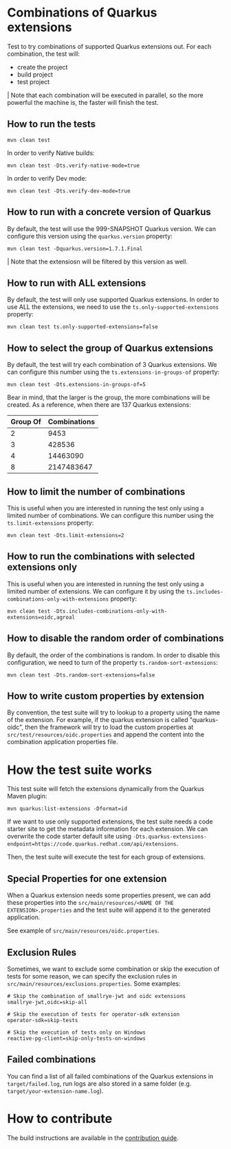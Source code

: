 # Combinations of Quarkus extensions

Test to try combinations of supported Quarkus extensions out. For each combination, the test will:

- create the project
- build project
- test project

| Note that each combination will be executed in parallel, so the more powerful the machine is, the faster will finish the test.

## How to run the tests

```
mvn clean test
```

In order to verify Native builds:

```
mvn clean test -Dts.verify-native-mode=true
```

In order to verify Dev mode:

```
mvn clean test -Dts.verify-dev-mode=true
```

## How to run with a concrete version of Quarkus

By default, the test will use the 999-SNAPSHOT Quarkus version. We can configure this version using the `quarkus.version`
property:

```
mvn clean test -Dquarkus.version=1.7.1.Final
```

| Note that the extensiosn will be filtered by this version as well.

## How to run with ALL extensions

By default, the test will only use supported Quarkus extensions. In order to use ALL the extensions, we need to use
the `ts.only-supported-extensions` property:

```
mvn clean test ts.only-supported-extensions=false
```

## How to select the group of Quarkus extensions

By default, the test will try each combination of 3 Quarkus extensions. We can configure this number using
the `ts.extensions-in-groups-of` property:

```
mvn clean test -Dts.extensions-in-groups-of=5
```

Bear in mind, that the larger is the group, the more combinations will be created. As a reference, when there are 137 Quarkus
extensions:

| Group Of | Combinations |
| -------- | ------------ |
| 2        | 9453         |
| 3        | 428536       |
| 4        | 14463090     |
| 8        | 2147483647   |

## How to limit the number of combinations

This is useful when you are interested in running the test only using a limited number of combinations. We can configure this
number using the `ts.limit-extensions` property:

```
mvn clean test -Dts.limit-extensions=2
```

## How to run the combinations with selected extensions only

This is useful when you are interested in running the test only using a limited number of extensions. We can configure it by
using the `ts.includes-combinations-only-with-extensions` property:

```
mvn clean test -Dts.includes-combinations-only-with-extensions=oidc,agroal
```

## How to disable the random order of combinations

By default, the order of the combinations is random. In order to disable this configuration, we need to turn of the
property `ts.random-sort-extensions`:

```
mvn clean test -Dts.random-sort-extensions=false
```

## How to write custom properties by extension

By convention, the test suite will try to lookup to a property using the name of the extension. For example, if the quarkus
extension is called "quarkus-oidc", then the framework will try to load the custom properties
at `src/test/resources/oidc.properties` and append the content into the combination application properties file.

# How the test suite works

This test suite will fetch the extensions dynamically from the Quarkus Maven plugin:

```
mvn quarkus:list-extensions -Dformat=id 
```

If we want to use only supported extensions, the test suite needs a code starter site to get the metadata information for each
extension. We can overwrite the code starter default site
using `-Dts.quarkus-extensions-endpoint=https://code.quarkus.redhat.com/api/extensions`.

Then, the test suite will execute the test for each group of extensions.

## Special Properties for one extension

When a Quarkus extension needs some properties present, we can add these properties into
the `src/main/resources/<NAME OF THE EXTENSION>.properties` and the test suite will append it to the generated application.

See example of `src/main/resources/oidc.properties`.

## Exclusion Rules

Sometimes, we want to exclude some combination or skip the execution of tests for some reason, we can specify the exclusion
rules in `src/main/resources/exclusions.properties`. Some examples:

```
# Skip the combination of smallrye-jwt and oidc extensions
smallrye-jwt,oidc=skip-all

# Skip the execution of tests for operator-sdk extension
operator-sdk=skip-tests

# Skip the execution of tests only on Windows
reactive-pg-client=skip-only-tests-on-windows
```

## Failed combinations

You can find a list of all failed combinations of the Quarkus extensions in `target/failed.log`, run
logs are also stored in a same folder (e.g. `target/your-extension-name.log`).

# How to contribute

The build instructions are available in the [contribution guide](CONTRIBUTING.md).
